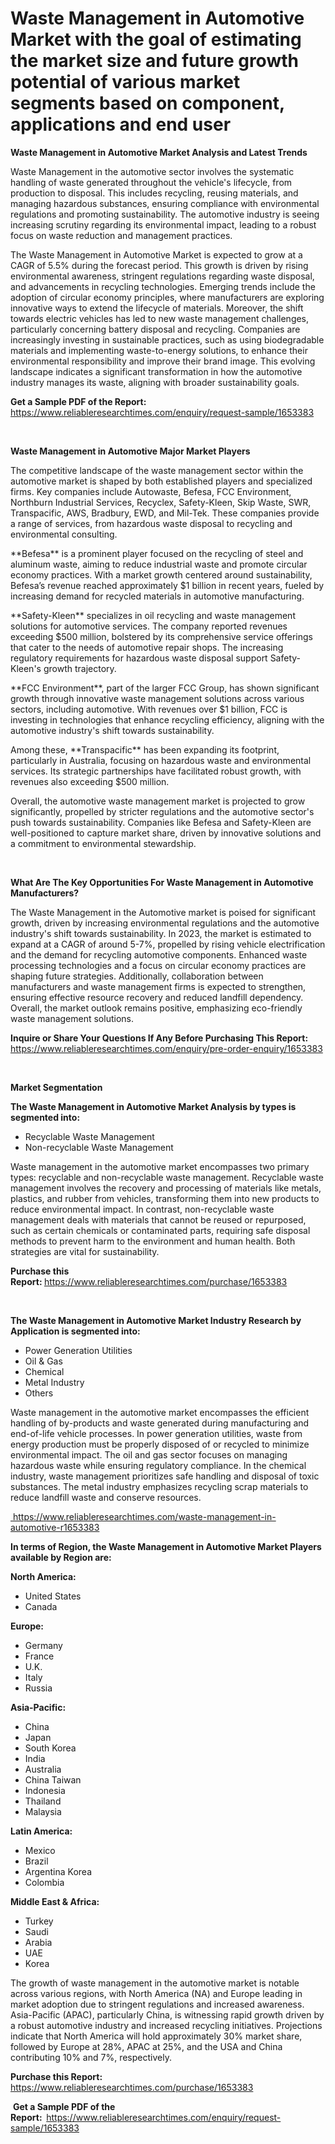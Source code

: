 <p><h1>Waste Management in Automotive Market with the goal of estimating the market size and future growth potential of various market segments based on component, applications and end user</h1></p><p><strong>Waste Management in Automotive Market Analysis and Latest Trends</strong></p>
<p><p>Waste Management in the automotive sector involves the systematic handling of waste generated throughout the vehicle's lifecycle, from production to disposal. This includes recycling, reusing materials, and managing hazardous substances, ensuring compliance with environmental regulations and promoting sustainability. The automotive industry is seeing increasing scrutiny regarding its environmental impact, leading to a robust focus on waste reduction and management practices.</p><p>The Waste Management in Automotive Market is expected to grow at a CAGR of 5.5% during the forecast period. This growth is driven by rising environmental awareness, stringent regulations regarding waste disposal, and advancements in recycling technologies. Emerging trends include the adoption of circular economy principles, where manufacturers are exploring innovative ways to extend the lifecycle of materials. Moreover, the shift towards electric vehicles has led to new waste management challenges, particularly concerning battery disposal and recycling. Companies are increasingly investing in sustainable practices, such as using biodegradable materials and implementing waste-to-energy solutions, to enhance their environmental responsibility and improve their brand image. This evolving landscape indicates a significant transformation in how the automotive industry manages its waste, aligning with broader sustainability goals.</p></p>
<p><strong>Get a Sample PDF of the Report:&nbsp;</strong> <a href="https://www.reliableresearchtimes.com/enquiry/request-sample/1653383?utm_campaign=3356&utm_medium=2&utm_source=Github&utm_content=ia&utm_term=18042025&utm_id=waste-management-in-automotive">https://www.reliableresearchtimes.com/enquiry/request-sample/1653383</a></p>
<p>&nbsp;</p>
<p><strong>Waste Management in Automotive Major Market Players</strong></p>
<p><p>The competitive landscape of the waste management sector within the automotive market is shaped by both established players and specialized firms. Key companies include Autowaste, Befesa, FCC Environment, Northburn Industrial Services, Recyclex, Safety-Kleen, Skip Waste, SWR, Transpacific, AWS, Bradbury, EWD, and Mil-Tek. These companies provide a range of services, from hazardous waste disposal to recycling and environmental consulting.</p><p>**Befesa** is a prominent player focused on the recycling of steel and aluminum waste, aiming to reduce industrial waste and promote circular economy practices. With a market growth centered around sustainability, Befesa’s revenue reached approximately $1 billion in recent years, fueled by increasing demand for recycled materials in automotive manufacturing.</p><p>**Safety-Kleen** specializes in oil recycling and waste management solutions for automotive services. The company reported revenues exceeding $500 million, bolstered by its comprehensive service offerings that cater to the needs of automotive repair shops. The increasing regulatory requirements for hazardous waste disposal support Safety-Kleen's growth trajectory.</p><p>**FCC Environment**, part of the larger FCC Group, has shown significant growth through innovative waste management solutions across various sectors, including automotive. With revenues over $1 billion, FCC is investing in technologies that enhance recycling efficiency, aligning with the automotive industry's shift towards sustainability.</p><p>Among these, **Transpacific** has been expanding its footprint, particularly in Australia, focusing on hazardous waste and environmental services. Its strategic partnerships have facilitated robust growth, with revenues also exceeding $500 million.</p><p>Overall, the automotive waste management market is projected to grow significantly, propelled by stricter regulations and the automotive sector's push towards sustainability. Companies like Befesa and Safety-Kleen are well-positioned to capture market share, driven by innovative solutions and a commitment to environmental stewardship.</p></p>
<p>&nbsp;</p>
<p><strong>What Are The Key Opportunities For Waste Management in Automotive Manufacturers?</strong></p>
<p><p>The Waste Management in the Automotive market is poised for significant growth, driven by increasing environmental regulations and the automotive industry's shift towards sustainability. In 2023, the market is estimated to expand at a CAGR of around 5-7%, propelled by rising vehicle electrification and the demand for recycling automotive components. Enhanced waste processing technologies and a focus on circular economy practices are shaping future strategies. Additionally, collaboration between manufacturers and waste management firms is expected to strengthen, ensuring effective resource recovery and reduced landfill dependency. Overall, the market outlook remains positive, emphasizing eco-friendly waste management solutions.</p></p>
<p><strong>Inquire or Share Your Questions If Any Before Purchasing This Report:</strong> <a href="https://www.reliableresearchtimes.com/enquiry/pre-order-enquiry/1653383?utm_campaign=3356&utm_medium=2&utm_source=Github&utm_content=ia&utm_term=18042025&utm_id=waste-management-in-automotive">https://www.reliableresearchtimes.com/enquiry/pre-order-enquiry/1653383</a></p>
<p>&nbsp;</p>
<p><strong>Market Segmentation</strong></p>
<p><strong>The Waste Management in Automotive Market Analysis by types is segmented into:</strong></p>
<p><ul><li>Recyclable Waste Management</li><li>Non-recyclable Waste Management</li></ul></p>
<p><p>Waste management in the automotive market encompasses two primary types: recyclable and non-recyclable waste management. Recyclable waste management involves the recovery and processing of materials like metals, plastics, and rubber from vehicles, transforming them into new products to reduce environmental impact. In contrast, non-recyclable waste management deals with materials that cannot be reused or repurposed, such as certain chemicals or contaminated parts, requiring safe disposal methods to prevent harm to the environment and human health. Both strategies are vital for sustainability.</p></p>
<p><strong>Purchase this Report:&nbsp;</strong><a href="https://www.reliableresearchtimes.com/purchase/1653383?utm_campaign=3356&utm_medium=2&utm_source=Github&utm_content=ia&utm_term=18042025&utm_id=waste-management-in-automotive">https://www.reliableresearchtimes.com/purchase/1653383</a></p>
<p>&nbsp;</p>
<p><strong>The Waste Management in Automotive Market Industry Research by Application is segmented into:</strong></p>
<p><ul><li>Power Generation Utilities</li><li>Oil & Gas</li><li>Chemical</li><li>Metal Industry</li><li>Others</li></ul></p>
<p><p>Waste management in the automotive market encompasses the efficient handling of by-products and waste generated during manufacturing and end-of-life vehicle processes. In power generation utilities, waste from energy production must be properly disposed of or recycled to minimize environmental impact. The oil and gas sector focuses on managing hazardous waste while ensuring regulatory compliance. In the chemical industry, waste management prioritizes safe handling and disposal of toxic substances. The metal industry emphasizes recycling scrap materials to reduce landfill waste and conserve resources.</p></p>
<p><a href="https://www.reliableresearchtimes.com/waste-management-in-automotive-r1653383?utm_campaign=3356&utm_medium=2&utm_source=Github&utm_content=ia&utm_term=18042025&utm_id=waste-management-in-automotive">&nbsp;https://www.reliableresearchtimes.com/waste-management-in-automotive-r1653383</a></p>
<p><strong>In terms of Region, the Waste Management in Automotive Market Players available by Region are:</strong></p>
<p>
    <p> <strong> North America: </strong>
        <ul>
            <li>United States</li>
            <li>Canada</li>
        </ul>
        </p> 
    <p> <strong> Europe: </strong>
        <ul>
            <li>Germany</li>
            <li>France</li>
            <li>U.K.</li>
            <li>Italy</li>
            <li>Russia</li>
        </ul>
        </p> 
    <p> <strong> Asia-Pacific: </strong>
        <ul>
            <li>China</li>
            <li>Japan</li>
            <li>South Korea</li>
            <li>India</li>
            <li>Australia</li>
            <li>China Taiwan</li>
            <li>Indonesia</li>
            <li>Thailand</li>
            <li>Malaysia</li>
        </ul>
        </p> 
    <p> <strong> Latin America: </strong>
        <ul>
            <li>Mexico</li>
            <li>Brazil</li>
            <li>Argentina Korea</li>
            <li>Colombia</li>
        </ul>
        </p> 
    <p> <strong> Middle East & Africa: </strong>
        <ul>
            <li>Turkey</li>
            <li>Saudi</li>
            <li>Arabia</li>
            <li>UAE</li>
            <li>Korea</li>
        </ul>
    </p>
    </p>
<p><p>The growth of waste management in the automotive market is notable across various regions, with North America (NA) and Europe leading in market adoption due to stringent regulations and increased awareness. Asia-Pacific (APAC), particularly China, is witnessing rapid growth driven by a robust automotive industry and increased recycling initiatives. Projections indicate that North America will hold approximately 30% market share, followed by Europe at 28%, APAC at 25%, and the USA and China contributing 10% and 7%, respectively.</p></p>
<p><strong>Purchase this Report: </strong><a href="https://www.reliableresearchtimes.com/purchase/1653383?utm_campaign=3356&utm_medium=2&utm_source=Github&utm_content=ia&utm_term=18042025&utm_id=waste-management-in-automotive">https://www.reliableresearchtimes.com/purchase/1653383</a></p>
<p>&nbsp;<strong>Get a Sample PDF of the Report:&nbsp;&nbsp;</strong><a href="https://www.reliableresearchtimes.com/enquiry/request-sample/1653383?utm_campaign=3356&utm_medium=2&utm_source=Github&utm_content=ia&utm_term=18042025&utm_id=waste-management-in-automotive">https://www.reliableresearchtimes.com/enquiry/request-sample/1653383</a></p>
<p><strong></strong></p>
<p><p></p><p></p><p></p></p>